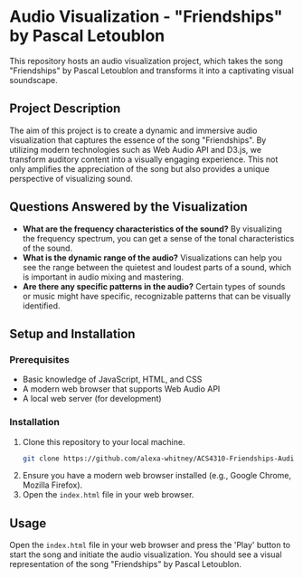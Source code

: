 # Audio Visualization - "Friendships" by Pascal Letoublon

This repository hosts an audio visualization project, which takes the song "Friendships" by Pascal Letoublon and transforms it into a captivating visual soundscape.

## Project Description

The aim of this project is to create a dynamic and immersive audio visualization that captures the essence of the song "Friendships". By utilizing modern technologies such as Web Audio API and D3.js, we transform auditory content into a visually engaging experience. This not only amplifies the appreciation of the song but also provides a unique perspective of visualizing sound.

## Questions Answered by the Visualization

- **What are the frequency characteristics of the sound?** By visualizing the frequency spectrum, you can get a sense of the tonal characteristics of the sound.
- **What is the dynamic range of the audio?** Visualizations can help you see the range between the quietest and loudest parts of a sound, which is important in audio mixing and mastering.
- **Are there any specific patterns in the audio?** Certain types of sounds or music might have specific, recognizable patterns that can be visually identified.


## Setup and Installation

### Prerequisites

- Basic knowledge of JavaScript, HTML, and CSS
- A modern web browser that supports Web Audio API
- A local web server (for development)

### Installation

1. Clone this repository to your local machine.
    ```bash
    git clone https://github.com/alexa-whitney/ACS4310-Friendships-Audio-Viz.git
    ```
2. Ensure you have a modern web browser installed (e.g., Google Chrome, Mozilla Firefox).
3. Open the `index.html` file in your web browser.

## Usage

Open the `index.html` file in your web browser and press the 'Play' button to start the song and initiate the audio visualization. You should see a visual representation of the song "Friendships" by Pascal Letoublon. 
